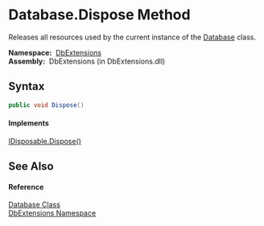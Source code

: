 Database.Dispose Method
=======================
  Releases all resources used by the current instance of the [Database][1] class.

  **Namespace:**  [DbExtensions][2]  
  **Assembly:**  DbExtensions (in DbExtensions.dll)

Syntax
------

```csharp
public void Dispose()
```

#### Implements
[IDisposable.Dispose()][3]  


See Also
--------

#### Reference
[Database Class][1]  
[DbExtensions Namespace][2]  

[1]: README.md
[2]: ../README.md
[3]: http://msdn.microsoft.com/en-us/library/es4s3w1d